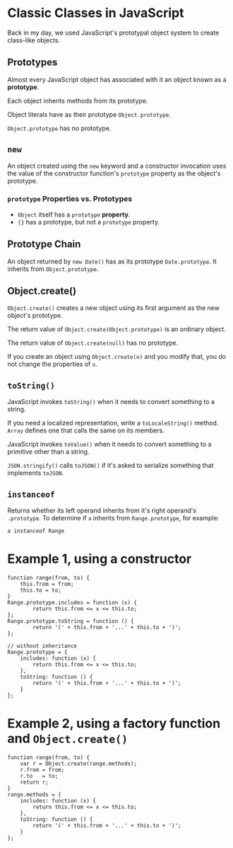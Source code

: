 # Classic Classes in JavaScript

Back in my day, we used JavaScript's prototypal object system to
create class-like objects.

## Prototypes

Almost every JavaScript object has associated with it an object known
as a **prototype**.

Each object inherits methods from its prototype.

Object literals have as their prototype `Object.prototype`.

`Object.prototype` has no prototype.

## `new`

An object created using the `new` keyword and a constructor invocation
uses the value of the constructor function's `prototype` property as
the object's prototype.

### `prototype` Properties vs. Prototypes

-   `Object` itself has a `prototype` **property**.
-   `{}` has a prototype, but not a `prototype` property.

## Prototype Chain

An object returned by `new Date()` has as its prototype
`Date.prototype`.  It inherits from `Object.prototype`.

## Object.create()

`Object.create()` creates a new object using its first argument as the
new object's prototype.

The return value of `Object.create(Object.prototype)` is an ordinary
object.

The return value of `Object.create(null)` has no prototype.

If you create an object using `Object.create(o)` and you modify that,
you do not change the properties of `o`.

## `toString()`

JavaScript invokes `toString()` when it needs to convert something to
a string.

If you need a localized representation, write a `toLocaleString()`
method.  `Array` defines one that calls the same on its members.

JavaScript invokes `toValue()` when it needs to convert something to a
primitive other than a string.

`JSON.stringify()` calls `toJSON()` if it's asked to serialize
something that implements `toJSON`.

## `instanceof`

Returns whether its left operand inherits from it's right operand's
`.prototype`.  To determine if `a` inherits from `Range.prototype`,
for example:

```
a instanceof Range
```

# Example 1, using a constructor

```
function range(from, to) {
    this.from = from;
    this.to = to;
}
Range.prototype.includes = function (x) {
        return this.from <= x <= this.to;
};
Range.prototype.toString = function () {
        return '(' + this.from + '...' + this.to + ')';
};

// without inheritance
Range.prototype = {
    includes: function (x) {
        return this.from <= x <= this.to;
    },
    toString: function () {
        return '(' + this.from + '...' + this.to + ')';
    }
};
```

# Example 2, using a factory function and `Object.create()`

```
function range(from, to) {
    var r = Object.create(range.methods);
    r.from = from;
    r.to   = to;
    return r;
}
range.methods = {
    includes: function (x) {
        return this.from <= x <= this.to;
    },
    toString: function () {
        return '(' + this.from + '...' + this.to + ')';
    }
};
```
